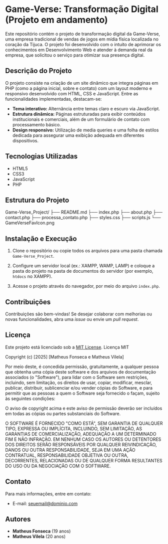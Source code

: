 # Game-Verse: Transformação Digital (Projeto em andamento)

Este repositório contém o projeto de transformação digital da Game-Verse, uma empresa tradicional de vendas de jogos em mídia física localizada no coração da Tijuca. O projeto foi desenvolvido com o intuito de aprimorar os conhecimentos em Desenvolvimento Web e atender à demanda real da empresa, que solicitou o serviço para otimizar sua presença digital.

## Descrição do Projeto

O projeto consiste na criação de um site dinâmico que integra páginas em PHP (como a página inicial, sobre e contato) com um layout moderno e responsivo desenvolvido com HTML, CSS e JavaScript. Entre as funcionalidades implementadas, destacam-se:
- **Tema interativo:** Alternância entre temas claro e escuro via JavaScript.
- **Estrutura dinâmica:** Páginas estruturadas para exibir conteúdos institucionais e comerciais, além de um formulário de contato com processamento básico.
- **Design responsivo:** Utilização de media queries e uma folha de estilos dedicada para assegurar uma exibição adequada em diferentes dispositivos.

## Tecnologias Utilizadas

- HTML5
- CSS3
- JavaScript
- PHP

## Estrutura do Projeto

Game-Verse_Project/
├── README.md
├── index.php
├── about.php
├── contact.php
├── processa_contato.php
├── styles.css
├── scripts.js
└── GameVerseFavIcon.png


## Instalação e Execução

1. Clone o repositório ou copie todos os arquivos para uma pasta chamada `Game-Verse_Project`.

2. Configure um servidor local (ex.: XAMPP, WAMP, LAMP) e coloque a pasta do projeto na pasta de documentos do servidor (por exemplo, `htdocs` no XAMPP).

3. Acesse o projeto através do navegador, por meio do arquivo `index.php`.

## Contribuições

Contribuições são bem-vindas! Se desejar colaborar com melhorias ou novas funcionalidades, abra uma _issue_ ou envie um _pull request_.

## Licença

Este projeto está licenciado sob a [MIT License](LICENSE).
Licença MIT

Copyright (c) [2025] [Matheus Fonseca e Matheus Vilela]

Por meio deste, é concedida permissão, gratuitamente, a qualquer pessoa que obtenha uma cópia deste software e dos arquivos de documentação associados (o "Software"), para lidar com o Software sem restrições, incluindo, sem limitação, os direitos de usar, copiar, modificar, mesclar, publicar, distribuir, sublicenciar e/ou vender cópias do Software, e para permitir que as pessoas a quem o Software seja fornecido o façam, sujeito às seguintes condições:

O aviso de copyright acima e este aviso de permissão deverão ser incluídos em todas as cópias ou partes substanciais do Software.

O SOFTWARE É FORNECIDO "COMO ESTÁ", SEM GARANTIA DE QUALQUER TIPO, EXPRESSA OU IMPLÍCITA, INCLUINDO, SEM LIMITAÇÃO, AS GARANTIAS DE COMERCIALIZAÇÃO, ADEQUAÇÃO A UM DETERMINADO FIM E NÃO INFRAÇÃO. EM NENHUM CASO OS AUTORES OU DETENTORES DOS DIREITOS SERÃO RESPONSÁVEIS POR QUALQUER REIVINDICAÇÃO, DANOS OU OUTRA RESPONSABILIDADE, SEJA EM UMA AÇÃO CONTRATUAL, RESPONSABILIDADE OBJETIVA OU OUTRA, DECORRENTES, RELACIONADAS OU DE QUALQUER FORMA RESULTANTES DO USO OU DA NEGOCIAÇÃO COM O SOFTWARE.


## Contato

Para mais informações, entre em contato:
- E-mail: seuemail@dominio.com

## Autores

- **Matheus Fonseca** (19 anos)
- **Matheus Vilela** (20 anos)

